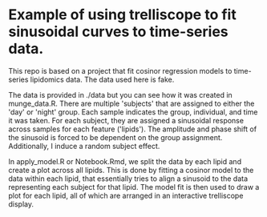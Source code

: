 # Example of using trelliscope to fit sinusoidal curves to time-series data.

This repo is based on a project that fit cosinor regression models to time-series lipidomics data.  The data used here is fake.

The data is provided in ./data but you can see how it was created in munge_data.R.  There are multiple 'subjects' that are assigned to either the 'day' or 'night' group.  Each sample indicates the group, individual, and time it was taken.  For each subject, they are assigned a sinusoidal response across samples for each feature ('lipids').  The amplitude and phase shift of the sinusoid is forced to be dependent on the group assignment.  Additionally, I induce a random subject effect.

In apply_model.R or Notebook.Rmd, we split the data by each lipid and create a plot across all lipids.  This is done by fitting a cosinor model to the data within each lipid, that essentially tries to align a sinusoid to the data representing each subject for that lipid.  The model fit is then used to draw a plot for each lipid, all of which are arranged in an interactive trelliscope display.
